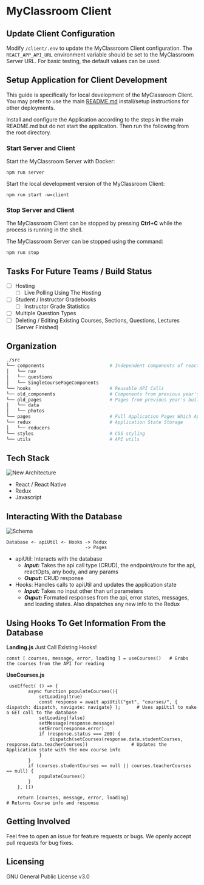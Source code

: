 # MyClassroom Client
## Update Client Configuration
Modify `/client/.env` to update the MyClassroom Client configuration. The `REACT_APP_API_URL` environment variable should be set to the MyClassroom Server URL. For basic testing, the default values can be used.

## Setup Application for Client Development
This guide is specifically for local development of the MyClassroom Client. You may prefer to use the main [README.md](../README.md) install/setup instructions for other deployments.

Install and configure the Application according to the steps in the main README.md but do not start the application. Then run the following from the root directory.

### Start Server and Client
Start the MyClassroom Server with Docker:
```
npm run server
```

Start the local development version of the MyClassroom Client:
```
npm run start -w=client
```

### Stop Server and Client
The MyClassroom Client can be stopped by pressing **Ctrl+C** while the process is running in the shell.

The MyClassroom Server can be stopped using the command:
```
npm run stop
``` 

## Tasks For Future Teams / Build Status
- [ ] Hosting
   - [ ] Live Polling Using The Hosting
- [ ] Student / Instructor Gradebooks
   - [ ]  Instructor Grade Statistics
- [ ] Multiple Question Types
- [ ] Deleting / Editing Existing Courses, Sections, Questions, Lectures (Server Finished)

## Organization
```bash
./src
└── components                        # Independent components of react code such as Cards, Buttons, and Navigation
│   └── nav
│   └── questions
│   └── SingleCoursePageComponents
└── hooks                             # Reusable API Calls 
└── old_components                    # Components from previous year's build
└── old_pages                         # Pages from previous year's build
│   └── data
│   └── photos
└── pages                             # Full Application Pages Which App.js navigation links to
└── redux                             # Application State Storage
│   └── reducers
└── styles                            # CSS styling
└── utils                             # API utils 
```

## Tech Stack
![New Architecture](https://github.com/OSU-MC/MyClassroom/assets/25465133/633b6e2b-bbdd-4ff6-b986-f5d809c96a9b)
- React / React Native
- Redux
- Javascript

## Interacting With the Database
![Schema](https://github.com/OSU-MC/MyClassroom/assets/25465133/a4322ae3-b9b7-4b2f-98fb-116614e381d7)

```
Database <- apiUtil <- Hooks -> Redux 
                             -> Pages 
```

- apiUtil: Interacts with the database
  -  ***Input:*** Takes the api call type (CRUD), the endpoint/route for the api, reactOpts, any body, and any params
  -  ***Ouput:*** CRUD response 
- Hooks: Handles calls to apiUtil and updates the application state
  - ***Input:*** Takes no input other than url parameters 
  - ***Ouput:*** Formated responses from the api, error states, messages, and loading states. Also dispatches any new info to the Redux 

## Using Hooks To Get Information From the Database
**Landing.js** Just Call Existing Hooks!
```
const [ courses, message, error, loading ] = useCourses()   # Grabs the courses from the API for reading 
```
**UseCourses.js**
```
 useEffect( () => {
        async function populateCourses(){
            setLoading(true)
            const response = await apiUtil("get", "courses/", { dispatch: dispatch, navigate: navigate} );      # Uses apiUtil to make a GET call to the database
            setLoading(false)
            setMessage(response.message)
            setError(response.error)
            if (response.status === 200) {
                dispatch(setCourses(response.data.studentCourses, response.data.teacherCourses))                # Updates the Application state with the new course info
            }
        }
        if (courses.studentCourses == null || courses.teacherCourses == null) {
            populateCourses()
        }
    }, [])

    return [courses, message, error, loading]                                                                   # Returns Course info and response 
 ```

## Getting Involved
Feel free to open an issue for feature requests or bugs. We openly accept pull requests for bug fixes.

## Licensing
GNU General Public License v3.0
